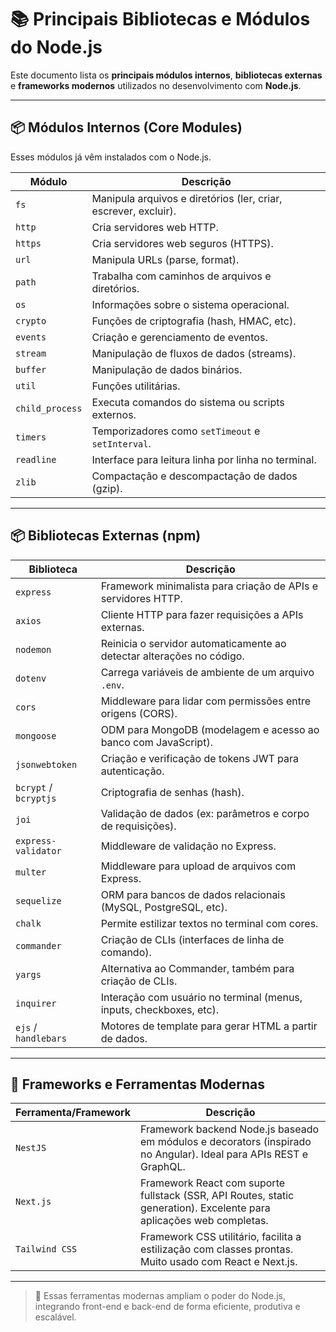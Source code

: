 # 📚 Principais Bibliotecas e Módulos do Node.js

Este documento lista os **principais módulos internos**, **bibliotecas externas** e **frameworks modernos** utilizados no desenvolvimento com **Node.js**.

---

## 📦 Módulos Internos (Core Modules)

Esses módulos já vêm instalados com o Node.js.

| Módulo              | Descrição                                                                 |
|---------------------|---------------------------------------------------------------------------|
| `fs`                | Manipula arquivos e diretórios (ler, criar, escrever, excluir).           |
| `http`              | Cria servidores web HTTP.                                                 |
| `https`             | Cria servidores web seguros (HTTPS).                                      |
| `url`               | Manipula URLs (parse, format).                                            |
| `path`              | Trabalha com caminhos de arquivos e diretórios.                          |
| `os`                | Informações sobre o sistema operacional.                                 |
| `crypto`            | Funções de criptografia (hash, HMAC, etc).                               |
| `events`            | Criação e gerenciamento de eventos.                                      |
| `stream`            | Manipulação de fluxos de dados (streams).                                |
| `buffer`            | Manipulação de dados binários.                                           |
| `util`              | Funções utilitárias.                                                     |
| `child_process`     | Executa comandos do sistema ou scripts externos.                         |
| `timers`            | Temporizadores como `setTimeout` e `setInterval`.                        |
| `readline`          | Interface para leitura linha por linha no terminal.                      |
| `zlib`              | Compactação e descompactação de dados (gzip).                            |

---

## 📦 Bibliotecas Externas (npm)

| Biblioteca           | Descrição                                                                  |
|----------------------|----------------------------------------------------------------------------|
| `express`            | Framework minimalista para criação de APIs e servidores HTTP.              |
| `axios`              | Cliente HTTP para fazer requisições a APIs externas.                       |
| `nodemon`            | Reinicia o servidor automaticamente ao detectar alterações no código.      |
| `dotenv`             | Carrega variáveis de ambiente de um arquivo `.env`.                        |
| `cors`               | Middleware para lidar com permissões entre origens (CORS).                 |
| `mongoose`           | ODM para MongoDB (modelagem e acesso ao banco com JavaScript).             |
| `jsonwebtoken`       | Criação e verificação de tokens JWT para autenticação.                     |
| `bcrypt` / `bcryptjs`| Criptografia de senhas (hash).                                             |
| `joi`                | Validação de dados (ex: parâmetros e corpo de requisições).                |
| `express-validator`  | Middleware de validação no Express.                                        |
| `multer`             | Middleware para upload de arquivos com Express.                            |
| `sequelize`          | ORM para bancos de dados relacionais (MySQL, PostgreSQL, etc).             |
| `chalk`              | Permite estilizar textos no terminal com cores.                            |
| `commander`          | Criação de CLIs (interfaces de linha de comando).                          |
| `yargs`              | Alternativa ao Commander, também para criação de CLIs.                     |
| `inquirer`           | Interação com usuário no terminal (menus, inputs, checkboxes, etc).        |
| `ejs` / `handlebars` | Motores de template para gerar HTML a partir de dados.                     |

---

## 🚀 Frameworks e Ferramentas Modernas

| Ferramenta/Framework | Descrição                                                                 |
|----------------------|---------------------------------------------------------------------------|
| `NestJS`             | Framework backend Node.js baseado em módulos e decorators (inspirado no Angular). Ideal para APIs REST e GraphQL. |
| `Next.js`            | Framework React com suporte fullstack (SSR, API Routes, static generation). Excelente para aplicações web completas. |
| `Tailwind CSS`       | Framework CSS utilitário, facilita a estilização com classes prontas. Muito usado com React e Next.js.             |

---

> 📝 Essas ferramentas modernas ampliam o poder do Node.js, integrando front-end e back-end de forma eficiente, produtiva e escalável.

